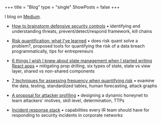 +++
title = "Blog"
type = "single"
ShowPosts = false
+++

I blog on [Medium](https://medium.com/@veeralpatel).

- [How to brainstorm defensive security controls](https://medium.com/@veeralpatel/how-to-brainstorm-security-controls-47f3d300526b) • identifying and understanding threats, prevent/detect/respond framework, kill chains

- [Risk quantification: what I've learned](https://medium.com/@veeralpatel/risk-quantification-what-ive-learned-80397fb9b55) • does risk quant solve a problem?, proposed tools for quantifying the risk of a data breach programmatically, tips for entrepreneurs

- [6 things I wish I knew about state management when I started writing React apps](https://medium.com/@veeralpatel/things-ive-learned-about-state-management-for-react-apps-174b8bde87fb) • mitigating prop drilling, six types of state, state vs view layer, shared vs non-shared components

- [7 techniques for assessing frequency when quantifying risk](https://medium.com/@veeralpatel/7-techniques-for-assessing-frequency-when-quantifying-risk-2fdd0bf26c77) • examine the data, testing, standardized tables, human forecasting, attack graphs

* [A proposal for attacker profiling](https://medium.com/@veeralpatel/attacker-profiling-stack-c7675c7ed2c2) • designing a dynamic honeynet to learn attackers' motives, skill level, determination, TTPs

* [Incident response stack](https://medium.com/@veeralpatel/capabilities-every-ir-team-should-have-for-responding-to-malware-infections-9422e0bd304a) • capabilities every IR team should have for responding to security incidents in corporate networks
